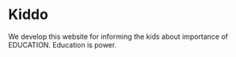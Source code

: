 # Kiddo

We develop this website for informing the kids about importance of EDUCATION. Education is power.

